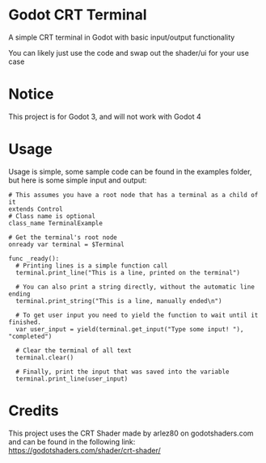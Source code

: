 # Godot CRT Terminal

A simple CRT terminal in Godot with basic input/output functionality

You can likely just use the code and swap out the shader/ui for your use case

# Notice
This project is for Godot 3, and will not work with Godot 4

# Usage
Usage is simple, some sample code can be found in the examples folder, but here is some simple input and output:

```gdscript
# This assumes you have a root node that has a terminal as a child of it
extends Control
# Class name is optional
class_name TerminalExample

# Get the terminal's root node
onready var terminal = $Terminal

func _ready():
  # Printing lines is a simple function call
  terminal.print_line("This is a line, printed on the terminal")

  # You can also print a string directly, without the automatic line ending
  terminal.print_string("This is a line, manually ended\n")

  # To get user input you need to yield the function to wait until it finished.
  var user_input = yield(terminal.get_input("Type some input! "), "completed")

  # Clear the terminal of all text
  terminal.clear()

  # Finally, print the input that was saved into the variable
  terminal.print_line(user_input)
```

# Credits
This project uses the CRT Shader made by arlez80 on godotshaders.com and can be found in the following link:
https://godotshaders.com/shader/crt-shader/
